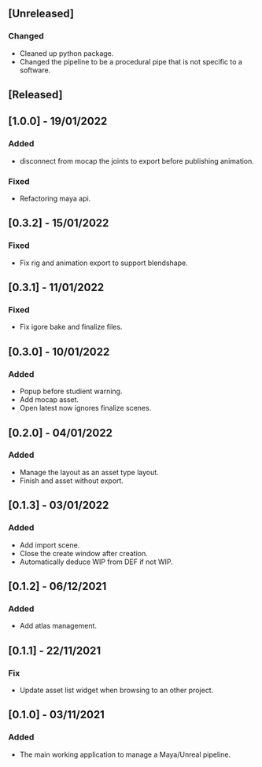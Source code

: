 ## [Unreleased]

### Changed

- Cleaned up python package.
- Changed the pipeline to be a procedural pipe that is not specific to a software.

## [Released]

## [1.0.0] - 19/01/2022

### Added

- disconnect from mocap the joints to export before publishing animation.

### Fixed

- Refactoring maya api.

## [0.3.2] - 15/01/2022

### Fixed

- Fix rig and animation export to support blendshape.

## [0.3.1] - 11/01/2022

### Fixed

- Fix igore bake and finalize files.

## [0.3.0] - 10/01/2022

### Added

- Popup before studient warning.
- Add mocap asset.
- Open latest now ignores finalize scenes.

## [0.2.0] - 04/01/2022

### Added

- Manage the layout as an asset type layout.
- Finish and asset without export.

## [0.1.3] - 03/01/2022

### Added

- Add import scene.
- Close the create window after creation.
- Automatically deduce WIP from DEF if not WIP.

## [0.1.2] - 06/12/2021

### Added

- Add atlas management.

## [0.1.1] - 22/11/2021

### Fix

- Update asset list widget when browsing to an other project.

## [0.1.0] - 03/11/2021

### Added

- The main working application to manage a Maya/Unreal pipeline.